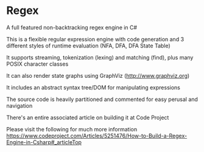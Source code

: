# Regex
A full featured non-backtracking regex engine in C#

This is a flexible regular expression engine with code generation
and 3 different styles of runtime evaluation (NFA, DFA, DFA State Table)

It supports streaming, tokenization (lexing) and matching (find), plus many POSIX character classes

It can also render state graphs using GraphViz (http://www.graphviz.org)

It includes an abstract syntax tree/DOM for manipulating expressions

The source code is heavily partitioned and commented for easy perusal and navigation

There's an entire associated article on building it at Code Project

Please visit the following for much more information
https://www.codeproject.com/Articles/5251476/How-to-Build-a-Regex-Engine-in-Csharp#_articleTop
